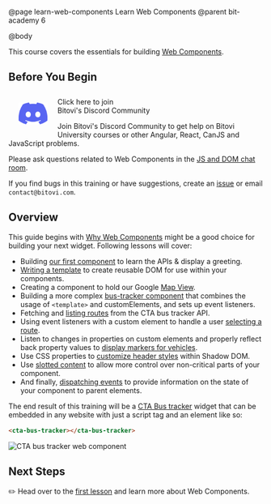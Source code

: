 @page learn-web-components Learn Web Components
@parent bit-academy 6

@body

This course covers the essentials for building [Web Components](https://developer.mozilla.org/en-US/docs/Web/Web_Components).

## Before You Begin

<a href="https://discord.gg/J7ejFsZnJ4">
<img src="./static/img/discord.png"
  style="float:left; margin:20px" width="57"/> <span style="margin-top: 10px;display: inline-block;">Click here to join<br/>Bitovi's Discord Community</span></a>

Join Bitovi's Discord Community to get help on Bitovi University courses or other
Angular, React, CanJS and JavaScript problems.

Please ask questions related to Web Components in the [JS and DOM chat room](https://discord.gg/qxqgyGquk7).

If you find bugs in this training or have suggestions, create an [issue](https://github.com/bitovi/academy/issues) or email `contact@bitovi.com`.

## Overview

This guide begins with [Why Web Components](learn-web-components/why-wc.html) might be a good choice for building your next widget. Following lessons will cover:
- Building [our first component](learn-web-components/first-component.html) to learn the APIs & display a greeting.
- [Writing a template](learn-web-components/templates.html) to create reusable DOM for use within your components.
- Creating a component to hold our Google [Map View](learn-web-components/map-view.html).
- Building a more complex [bus-tracker component](learn-web-components/bus-tracker-component.html) that combines the usage of `<template>` and customElements, and sets up event listeners.
- Fetching and [listing routes](learn-web-components/listing-routes.html) from the CTA bus tracker API.
- Using event listeners with a custom element to handle a user [selecting a route](learn-web-components/select-a-route.html).
- Listen to changes in properties on custom elements and properly reflect back property values to [display markers for vehicles](learn-web-components/display-markers.html).
- Use CSS properties to [customize header styles](learn-web-components/customize-header.html) within Shadow DOM.
- Use [slotted content](learn-web-components/slotted-content.html) to allow more control over non-critical parts of your component.
- And finally, [dispatching events](learn-web-components/dispatching-events.html) to provide information on the state of your component to parent elements.



The end result of this training will be a [CTA Bus tracker](http://www.ctabustracker.com) widget that can be embedded in any website with just a script tag and an element like so:

```html
<cta-bus-tracker></cta-bus-tracker>
```

<img width="746" alt="CTA bus tracker web component" src="https://user-images.githubusercontent.com/361671/58019488-a36c9080-7ad3-11e9-84cc-e60cced008af.png">

## Next Steps

✏️ Head over to the [first lesson](learn-web-components/why-wc.html) and learn more about Web Components.
